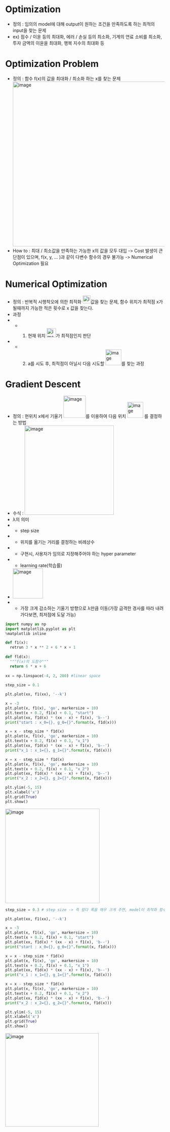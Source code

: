 Optimization
============
 - 정의 : 임의의 model에 대해 output이 원하는 조건을 만족하도록 하는 최적의 input을 찾는 문제
 - ex) 점수 / 이윤 등의 최대화, 에러 / 손실 등의 최소화, 기계의 연료 소비를 최소화, 투자 금액의 이윤을 최대화, 행복 지수의 최대화 등

Optimization Problem
====================
 - 정의 : 함수 f(x)의 값을 최대화 / 최소화 하는 x를 찾는 문제</br>
   <img width="520" alt="image" src="https://user-images.githubusercontent.com/70207093/209456333-5a476c20-6ef7-40a5-b95a-09d7112a68f2.png">
 - How to : 최대 / 최소값을 만족하는 가능한 x의 값을 모두 대입 -> Cost 발생이 큰 단점이 있으며, f(x, y, ... )과 같이 다변수 함수의 경우 불가능 -> Numerical Optimization 필요

Numerical Optimization
======================
 - 정의 : 반복적 시행착오에 의한 최적화 <img width="25" alt="image" src="https://user-images.githubusercontent.com/70207093/209456435-45f7cc88-8ffa-497d-94da-ff45b29f003d.png">값을 찾는 문제, 함수 위치가 최적점 x가 될때까지 가능한 적은 횟수로 x 값을 찾는다.
 - 과정
 - - 1. 현재 위치 <img width="29" alt="image" src="https://user-images.githubusercontent.com/70207093/209456453-e13b1fab-6473-4d4f-b600-dc3299c14245.png">가 최적점인지 판단
 - - 2. a를 시도 후, 최적점이 아닐시 다음 시도할 <img width="50" alt="image" src="https://user-images.githubusercontent.com/70207093/209456443-a58eefaa-1504-4e45-b2f3-d7b462aabadb.png">를 찾는 과정

Gradient Descent
================
 - 정의 : 현위치 x에서 기울기 <img width="70" alt="image" src="https://user-images.githubusercontent.com/70207093/209456410-9e5ec881-66a7-44b7-8ae5-e556c277f096.png">를 이용하여 다음 위치 <img width="50" alt="image" src="https://user-images.githubusercontent.com/70207093/209456422-8a559fe5-081f-44cd-9c3f-ce155094dcf7.png">
를 결정하는 방법
 - 수식 : <img width="282" alt="image" src="https://user-images.githubusercontent.com/70207093/209456459-04bd67f0-bfb7-4788-b2b3-b46b7c1909d8.png">
 - λ의 의미
 - - step size
 - - 위치를 옮기는 거리를 결정하는 비례상수
 - - 구현시, 사용자가 임의로 지정해주어야 하는 hyper parameter
 - - learning rate(학습률)
 - <img width="95" alt="image" src="https://user-images.githubusercontent.com/70207093/209456482-5e5d2377-9604-4261-8050-45155f347182.png">
 - - 가장 크게 감소하는 기울기 방향으로 λ만큼 이동(가장 급격한 경사를 따라 내려가다보면, 최저점에 도달 가능)

```python
import numpy as np
import matplotlib.pyplot as plt
%matplotlib inline

def f1(x):
  retrun 3 * x ** 2 + 6 * x + 1
  
def fld(x):
  """f(x)의 도함수"""
  return 6 * x + 6
  
xx = np.linspace(-4, 2, 200) #linear space
  
step_size = 0.1

plt.plot(xx, f1(xx), '--k')

x = -3
plt.plot(x, f1(x), 'go', markersize = 10)
plt.text(x + 0.2, f1(x) + 0.1, "start")
plt.plot(xx, f1d(x) * (xx - x) + f1(x), 'b--')
print("start : x_0={}, g_0={}".format(x, f1d(x)))

x = x - step_size * f1d(x)
plt.plot(x, f1(x), 'go', markersize = 10)
plt.text(x + 0.2, f1(x) + 0.1, "x_1")
plt.plot(xx, f1d(x) * (xx - x) + f1(x), 'b--')
print("x_1 : x_1={}, g_1={}".format(x, f1d(x)))

x = x - step_size * f1d(x)
plt.plot(x, f1(x), 'go', markersize = 10)
plt.text(x + 0.2, f1(x) + 0.1, "x_2")
plt.plot(xx, f1d(x) * (xx - x) + f1(x), 'b--')
print("x_2 : x_2={}, g_2={}".format(x, f1d(x)))

plt.ylim(-5, 15)
plt.xlabel('x')
plt.grid(True)
plt.show()
```
<img width="298" alt="image" src="https://user-images.githubusercontent.com/70207093/209456598-3028e030-45d5-46d7-b9c5-d29766409733.png">

```python
step_size = 0.3 # step size -> 즉 람다 폭을 매우 크게 주면, model이 최적화 함수를 찾는데 오래 걸릴 것이다.

plt.plot(xx, f1(xx), '--k')

x = -3
plt.plot(x, f1(x), 'go', markersize = 10)
plt.text(x + 0.2, f1(x) + 0.1, "start")
plt.plot(xx, f1d(x) * (xx - x) + f1(x), 'b--')
print("start : x_0={}, g_0={}".format(x, f1d(x)))

x = x - step_size * f1d(x)
plt.plot(x, f1(x), 'go', markersize = 10)
plt.text(x + 0.2, f1(x) + 0.1, "x_1")
plt.plot(xx, f1d(x) * (xx - x) + f1(x), 'b--')
print("x_1 : x_1={}, g_1={}".format(x, f1d(x)))

x = x - step_size * f1d(x)
plt.plot(x, f1(x), 'go', markersize = 10)
plt.text(x + 0.2, f1(x) + 0.1, "x_2")
plt.plot(xx, f1d(x) * (xx - x) + f1(x), 'b--')
print("x_2 : x_2={}, g_2={}".format(x, f1d(x)))

plt.ylim(-5, 15)
plt.xlabel('x')
plt.grid(True)
plt.show()
```
<img width="295" alt="image" src="https://user-images.githubusercontent.com/70207093/209456615-11e52d37-fd27-4341-9a96-d4a0d4aede25.png">
